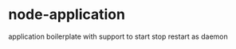 node-application
================

application boilerplate with support to start stop restart as daemon
